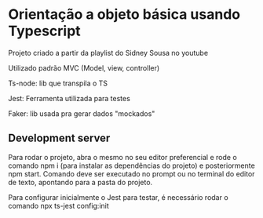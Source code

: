 # Orientação a objeto básica usando Typescript
 
Projeto criado a partir da playlist do Sidney Sousa no youtube

Utilizado padrão MVC (Model, view, controller)

Ts-node: lib que transpila o TS

Jest: Ferramenta utilizada para testes

Faker: lib usada pra gerar dados "mockados"

## Development server

Para rodar o projeto, abra o mesmo no seu editor preferencial e rode o comando npm i (para instalar as dependências do projeto) e posteriormente npm start. Comando deve ser executado no prompt ou no terminal do editor de texto, apontando para a pasta do projeto.

Para configurar inicialmente o Jest para testar, é necessário rodar o comando npx ts-jest config:init
